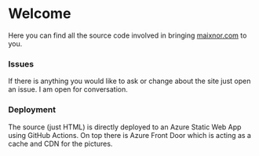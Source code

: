 
# Welcome 

Here you can find all the source code
involved in bringing [maixnor.com](https://maixnor.com) to you.

### Issues

If there is anything you would like to ask 
or change about the site just open an issue.
I am open for conversation.

### Deployment

The source (just HTML) is directly deployed to an 
Azure Static Web App using GitHub Actions.
On top there is Azure Front Door which is 
acting as a cache and CDN for the pictures.

